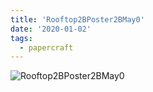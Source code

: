 ```yaml
---
title: 'Rooftop2BPoster2BMay0'
date: '2020-01-02'
tags:
  - papercraft
---
```


![Rooftop2BPoster2BMay0](/images/matisse_website_images/Rooftop2BPoster2BMay0.jpg)
